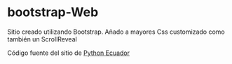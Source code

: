 # bootstrap-Web

Sitio creado utilizando Bootstrap. Añado a mayores Css customizado como también un ScrollReveal


Código fuente del sitio de [Python Ecuador](https://python.ec/)
